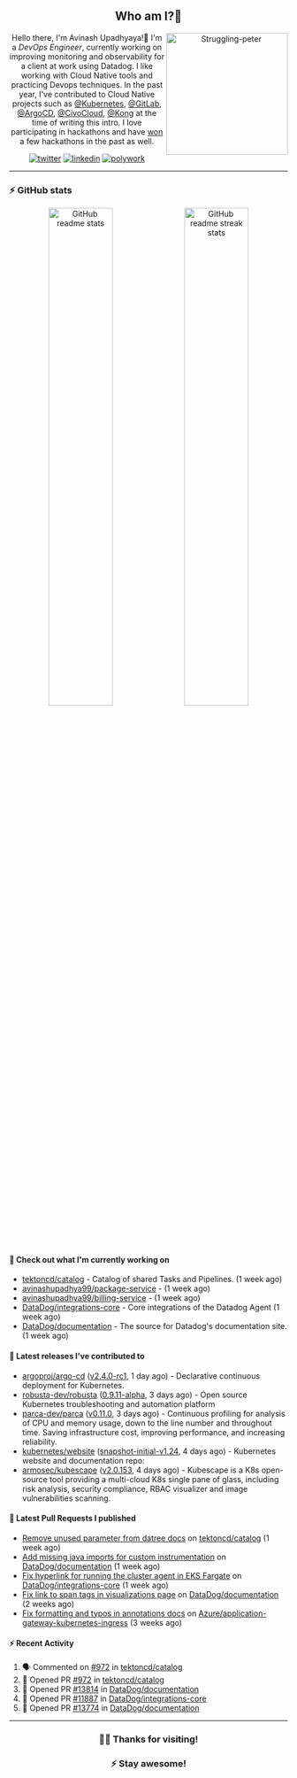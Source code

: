<div align='center'>
  
## Who am I?🤔

<img align="right" width="220" src="https://media.giphy.com/media/YFkpsHWCsNUUo/giphy.gif" alt="Struggling-peter" />

Hello there, I'm Avinash Upadhyaya!👋 I'm a _DevOps Engineer_, currently working on improving monitoring and observability for a client at work using Datadog. I like working with Cloud Native tools and practicing Devops techniques. In the past year, I've contributed to Cloud Native projects such as [@Kubernetes](https://github.com/pulls?q=is%3Apr+author%3Aavinashupadhya99+archived%3Afalse+user%3Akubernetes), [@GitLab](https://gitlab.com/groups/gitlab-org/-/merge_requests?scope=all&state=all&author_username=avinashupadhya99), [@ArgoCD](https://github.com/pulls?q=is%3Apr+author%3Aavinashupadhya99+archived%3Afalse+user%3Aargoproj), [@CivoCloud](https://github.com/pulls?q=is%3Apr+author%3Aavinashupadhya99+archived%3Afalse+user%3Acivo), [@Kong](https://github.com/pulls?q=is%3Apr+author%3Aavinashupadhya99+archived%3Afalse+user%3AKong) at the time of writing this intro. I love participating in hackathons and have [won](https://devpost.com/avinashupadhya99) a few hackathons in the past as well.


[![twitter](https://img.shields.io/badge/-@avinash__ukr-%231DA1F2?style=for-the-badge&logo=twitter&logoColor=ffffff)](https://twitter.com/avinash_ukr)
[![linkedin](https://img.shields.io/badge/-Avinash%20Upadhyaya-%230A67C3?style=for-the-badge&logo=linkedin&logoColor=ffffff)](https://www.linkedin.com/in/avinash-upadhyaya/)
[![polywork](https://img.shields.io/badge/-@avinashupadhya99-%23338BFF?style=for-the-badge&logo=polywork&logoColor=ffffff)](https://www.polywork.com/avinashupadhya99)

---

</div>

### ⚡ GitHub stats

<p align="center">
  <img width="48%" src="https://github-readme-stats.vercel.app/api?username=avinashupadhya99&show_icons=true&theme=tokyonight" alt="GitHub readme stats" />
  <img width="48%" src="https://github-readme-streak-stats.herokuapp.com?user=avinashupadhya99&theme=dark&hide_border=true&date_format=M%20j%5B%2C%20Y%5D" alt="GitHub readme streak stats" />
</p>

#### 👷 Check out what I'm currently working on

- [tektoncd/catalog](https://github.com/tektoncd/catalog) - Catalog of shared Tasks and Pipelines. (1 week ago)
- [avinashupadhya99/package-service](https://github.com/avinashupadhya99/package-service) -  (1 week ago)
- [avinashupadhya99/billing-service](https://github.com/avinashupadhya99/billing-service) -  (1 week ago)
- [DataDog/integrations-core](https://github.com/DataDog/integrations-core) - Core integrations of the Datadog Agent (1 week ago)
- [DataDog/documentation](https://github.com/DataDog/documentation) - The source for Datadog&#39;s documentation site. (1 week ago)

#### 🔭 Latest releases I've contributed to

- [argoproj/argo-cd](https://github.com/argoproj/argo-cd) ([v2.4.0-rc1](https://github.com/argoproj/argo-cd/releases/tag/v2.4.0-rc1), 1 day ago) - Declarative continuous deployment for Kubernetes.
- [robusta-dev/robusta](https://github.com/robusta-dev/robusta) ([0.9.11-alpha](https://github.com/robusta-dev/robusta/releases/tag/0.9.11-alpha), 3 days ago) - Open source Kubernetes troubleshooting and automation platform
- [parca-dev/parca](https://github.com/parca-dev/parca) ([v0.11.0](https://github.com/parca-dev/parca/releases/tag/v0.11.0), 3 days ago) - Continuous profiling for analysis of CPU and memory usage, down to the line number and throughout time. Saving infrastructure cost, improving performance, and increasing reliability.
- [kubernetes/website](https://github.com/kubernetes/website) ([snapshot-initial-v1.24](https://github.com/kubernetes/website/releases/tag/snapshot-initial-v1.24), 4 days ago) - Kubernetes website and documentation repo: 
- [armosec/kubescape](https://github.com/armosec/kubescape) ([v2.0.153](https://github.com/armosec/kubescape/releases/tag/v2.0.153), 4 days ago) - Kubescape is a K8s open-source tool providing a multi-cloud K8s single pane of glass, including risk analysis, security compliance, RBAC visualizer and image vulnerabilities scanning. 

#### 🔨 Latest Pull Requests I published

- [Remove unused parameter from datree docs](https://github.com/tektoncd/catalog/pull/972) on [tektoncd/catalog](https://github.com/tektoncd/catalog) (1 week ago)
- [Add missing java imports for custom instrumentation](https://github.com/DataDog/documentation/pull/13814) on [DataDog/documentation](https://github.com/DataDog/documentation) (1 week ago)
- [Fix hyperlink for running the cluster agent in EKS Fargate](https://github.com/DataDog/integrations-core/pull/11887) on [DataDog/integrations-core](https://github.com/DataDog/integrations-core) (1 week ago)
- [Fix link to span tags in visualizations page](https://github.com/DataDog/documentation/pull/13774) on [DataDog/documentation](https://github.com/DataDog/documentation) (2 weeks ago)
- [Fix formatting and typos in annotations docs](https://github.com/Azure/application-gateway-kubernetes-ingress/pull/1380) on [Azure/application-gateway-kubernetes-ingress](https://github.com/Azure/application-gateway-kubernetes-ingress) (3 weeks ago)

#### ⚡ Recent Activity

<!--START_SECTION:activity-->
1. 🗣 Commented on [#972](https://github.com/tektoncd/catalog/issues/972) in [tektoncd/catalog](https://github.com/tektoncd/catalog)
2. 💪 Opened PR [#972](https://github.com/tektoncd/catalog/pull/972) in [tektoncd/catalog](https://github.com/tektoncd/catalog)
3. 💪 Opened PR [#13814](https://github.com/DataDog/documentation/pull/13814) in [DataDog/documentation](https://github.com/DataDog/documentation)
4. 💪 Opened PR [#11887](https://github.com/DataDog/integrations-core/pull/11887) in [DataDog/integrations-core](https://github.com/DataDog/integrations-core)
5. 💪 Opened PR [#13774](https://github.com/DataDog/documentation/pull/13774) in [DataDog/documentation](https://github.com/DataDog/documentation)
<!--END_SECTION:activity-->



---

<div align='center'>
  
### 🙇‍♂️ Thanks for visiting!
### ⚡ Stay awesome!
  
</div>


